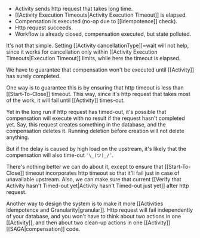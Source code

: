- Activity sends http request that takes long time.
- [[Activity Execution Timeouts|Activity Execution Timeout]] is elapsed.
- Compensation is executed (no-op due to [[Idempotence]] check).
- Http request succeeds.
- Workflow is already closed, compensation executed, but state polluted.

It's not that simple. Setting [[Activity cancellationType]]=wait will not help, since it works for cancellation only within [[Activity Execution Timeouts|Execution Timeout]] limits, while here the timeout is elapsed.

We have to guarantee that compensation won't be executed until [[Activity]] has surely completed.

One way is to guarantee this is by ensuring that http timeout is less than [[Start-To-Close]] timeout. This way, since it's http request that takes most of the work, it will fail until [[Activity]] times-out.

Yet in the long run if http request has timed-out, it's possible that compensation will execute with no result if the request hasn't completed yet. Say, this request creates something in the database, and the compensation deletes it. Running deletion before creation will not delete anything.

But if the delay is caused by high load on the upstream, it's likely that the compensation will also time-out `¯\_(ツ)_/¯`.

There's nothing better we can do about it, except to ensure that [[Start-To-Close]] timeout incorporates http timeout so that it'll fail just in case of unavailable upstream. Also, we can make sure that current [[Verify that Activity hasn't Timed-out yet|Activity hasn't Timed-out just yet]] after http request.

Another way to design the system is to make it more [[Activities Idempotence and Granularity|granular]]. Http request will fail independently of your database, and you won't have to think about two actions in one [[Activity]], and then about two clean-up actions in one [[Activity]] [[SAGA|compensation]] code.
